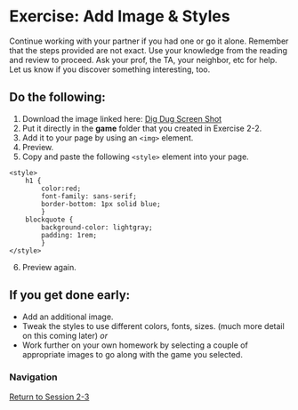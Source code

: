 # Exercise: Add Image & Styles 

Continue working with your partner if you had one or go it alone.  Remember that the steps provided are not exact.  Use your knowledge from the reading and review to proceed.  Ask your prof, the TA, your neighbor, etc for help.  Let us know if you discover something interesting, too.

## Do the following:
1. Download the image linked here: [Dig Dug Screen Shot](dig-dug-burnt.png)
2. Put it directly in the **game** folder that you created in Exercise 2-2.
3. Add it to your page by using an `<img>` element.
4. Preview.
5. Copy and paste the following `<style>` element into your page.  
```
<style>
    h1 { 
        color:red;
        font-family: sans-serif;
        border-bottom: 1px solid blue;
        }
    blockquote { 
        background-color: lightgray;
        padding: 1rem;
        }
</style>
```
6. Preview again.

## If you get done early:
- Add an additional image.
- Tweak the styles to use different colors, fonts, sizes.  (much more detail on this coming later)
  *or*
- Work further on your own homework by selecting a couple of appropriate images to go along with the game you selected.


### Navigation
[Return to Session 2-3](../sessions/2-3.md)
